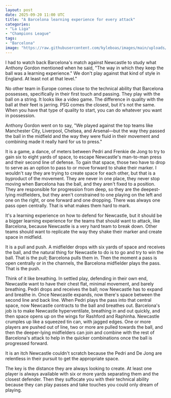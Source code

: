 ```yaml
---
layout: post
date: 2025-09-20 11:00 UTC
title: "A Barcelona learning experience for every attack"
categories:
- "La Liga"
- "Champions League"
tags:
- "Barcelona"
image: "https://raw.githubusercontent.com/kyleboas/images/main/uploads/2025/09/19/Image-19Sep2025_14:07:36.png"
---
```


I had to watch back Barcelona's match against Newcastle to study what Anthony Gordon mentioned when he said, "The way in which they keep the ball was a learning experience." We don't play against that kind of style in England. At least not at that level."

<!---more--->

No other team in Europe comes close to the technical ability that Barcelona possesses, specifically in their first touch and passing. They play with the ball on a string. It looks like a video game. The difference in quality with the ball at their feet is jarring. PSG comes the closest, but it's not the same. When you have that type of quality to start, you can do whatever you want in possession.

Anthony Gordon went on to say, "We played against the top teams like Manchester City, Liverpool, Chelsea, and Arsenal—but the way they passed the ball in the midfield and the way they were fluid in their movement and combining made it really hard for us to press."

It is a game, a dance, of meters between Pedri and Frenkie de Jong to try to gain six to eight yards of space, to escape Newcastle's man-to-man press and their second line of defense. To gain that space, those two have to drop to serve as an option to pass to or move forward to shake their marker. I wouldn't say they are trying to create space for each other, but that is a byproduct of the movement. They are never in one place, they never stop moving when Barcelona has the ball, and they aren't fixed to a position. They are responsible for progression from deep, so they are the deepest-lying midfielders, but they aren't constrained to one playing on the left and one on the right, or one forward and one dropping. There was always one pass open centrally. That is what makes them hard to mark.

It's a learning experience on how to defend for Newcastle, but it should be a bigger learning experience for the teams that should want to attack, like Barcelona, because Newcastle is a very hard team to break down. Other teams should want to replicate the way they shake their marker and create space in midfield.

It is a pull and push. A midfielder drops with six yards of space and receives the ball, and the natural thing for Newcastle to do is to go and try to win the ball. That is the pull; Barcelona pulls them in. Then the moment a pass is open centrally or in the channels, the Barcelona midfielder plays the pass. That is the push.

Think of it like breathing. In settled play, defending in their own end, Newcastle want to have their chest flat, minimal movement, and barely breathing. Pedri drops and receives the ball; now Newcastle has to expand and breathe in. Once Newcastle expands, now there's space between the second line and back line. When Pedri plays the pass into that central space, now Newcastle contracts to the ball and breathes out. Barcelona's job is to make Newcastle hyperventilate, breathing in and out quickly, and then space opens up on the wings for Rashford and Raphinha. Newcastle crumples up like a squeezed tin can, with jagged edges. One or more players are pushed out of line, two or more are pulled towards the ball, and then the deeper-lying midfielders can join and combine with the rest of Barcelona's attack to help in the quicker combinations once the ball is progressed forward.

It is an itch Newcastle couldn't scratch because the Pedri and De Jong are relentless in their pursuit to get the appropriate space.

The key is the distance they are always looking to create. At least one player is always available with six or more yards separating them and the closest defender. Then they suffocate you with their technical ability because they can play passes and take touches you could only dream of playing.
